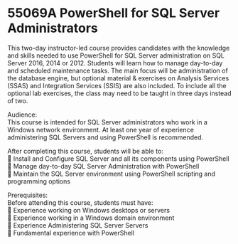 # 55069A PowerShell for SQL Server Administrators
This two-day instructor-led course provides candidates with the knowledge and skills needed to use PowerShell for SQL Server administration on SQL Server 2016, 2014 or 2012. Students will learn how to manage day-to-day and scheduled maintenance tasks. The main focus will be administration of the database engine, but optional material & exercises on Analysis Services (SSAS) and Integration Services (SSIS) are also included.
To include all the optional lab exercises, the class may need to be taught in three days instead of two.

Audience:<br>
This course is intended for SQL Server administrators who work in a Windows network environment. At least one year of experience administering SQL Servers and using PowerShell is recommended.

After completing this course, students will be able to:<br>
 Install and Configure SQL Server and all its components using PowerShell<br>
 Manage day-to-day SQL Server Administration with PowerShell<br>
 Maintain the SQL Server environment using PowerShell scripting and programming options<br>

Prerequisites:<br>
Before attending this course, students must have:<br>
 Experience working on Windows desktops or servers<br>
 Experience working in a Windows domain environment<br>
 Experience Administering SQL Server Servers<br>
 Fundamental experience with PowerShell<br>

